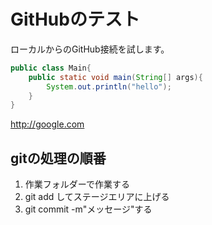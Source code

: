 # GitHubのテスト

ローカルからのGitHub接続を試します。

```java :Main.java
public class Main{
	public static void main(String[] args){
		System.out.println("hello");
	}
}

```

<http://google.com>

## gitの処理の順番

1. 作業フォルダーで作業する
1. git add してステージエリアに上げる
1. git commit -m"メッセージ"する

